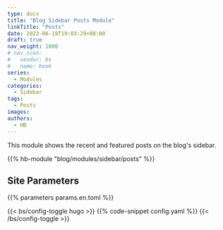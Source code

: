 ```yaml
---
type: docs
title: "Blog Sidebar Posts Module"
linkTitle: "Posts"
date: 2023-06-19T19:03:29+08:00
draft: true
nav_weight: 1000
# nav_icon:
#   vendor: bs
#   name: book
series:
  - Modules
categories:
  - Sidebar
tags:
  - Posts
images:
authors:
  - HB
---
```


This module shows the recent and featured posts on the blog's sidebar.

<!--more-->

{{% hb-module "blog/modules/sidebar/posts" %}}

## Site Parameters

{{% parameters params.en.toml %}}

{{< bs/config-toggle hugo >}}
{{% code-snippet config.yaml %}}
{{< /bs/config-toggle >}}
